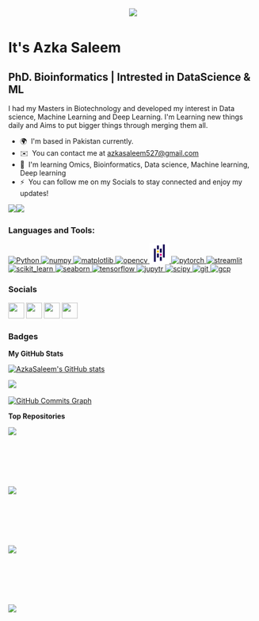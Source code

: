 <h1 align="center">
  <a href="https://git.io/typing-svg">
    <img src="https://readme-typing-svg.herokuapp.com/?lines=Hi,+Welcome+to+my+space!;I'm+glad+to+see+you+here!&center=true&size=30&color=FFE333">
  </a>
</h1>

It's Azka Saleem
============================

PhD. Bioinformatics | Intrested in DataScience & ML
---------------------------------------------------

I had my Masters in Biotechnology and developed my interest in Data science, Machine Learning and Deep Learning. I'm Learning new things daily and Aims to put bigger things through merging them all.

* 🌍  I'm based in Pakistan currently.
* ✉️  You can contact me at [azkasaleem527@gmail.com](mailto:azkasaleem527@gmail.com)
* 🧠  I'm learning Omics, Bioinformatics, Data science, Machine learning, Deep learning
* ⚡  You can follow me on my Socials to stay connected and enjoy my updates!

<a href="https://www.twitter.com/azka_saleem11" target="_blank" rel="noreferrer"><img
src="https://img.shields.io/twitter/follow/azka_saleem11?logo=twitter&style=for-the-badge&color=0891b2&labelColor=1c1917"
/></a><a href="https://www.github.com/AzkaSaleem" target="_blank" rel="noreferrer"><img
src="https://img.shields.io/github/followers/AzkaSaleem?logo=github&style=for-the-badge&color=0891b2&labelColor=1c1917" /></a>


<h3 align="left">Languages and Tools:</h3>
<p align="left">
<a href="https://www.python.org/" target="_blank" rel="noreferrer"><img src="https://raw.githubusercontent.com/danielcranney/readme-generator/main/public/icons/skills/python-colored.svg" width="36" height="36" alt="Python" /> </a> <a href="https://numpy.org/" target="_blank" rel="noreferrer"> <img src="https://upload.wikimedia.org/wikipedia/commons/3/31/NumPy_logo_2020.svg" alt="numpy" width="40" height="40"/> </a><a align="left"> <a href="https://matplotlib.org/" target="_blank" rel="noreferrer"> <img src="https://upload.wikimedia.org/wikipedia/commons/8/84/Matplotlib_icon.svg" alt="matplotlib" width="40" height="40"/> </a>  <a href="https://opencv.org/" target="_blank" rel="noreferrer"> <img src="https://www.vectorlogo.zone/logos/opencv/opencv-icon.svg" alt="opencv" width="40" height="40"/> </a> <a href="https://pandas.pydata.org/" target="_blank" rel="noreferrer"> <img src="https://raw.githubusercontent.com/devicons/devicon/2ae2a900d2f041da66e950e4d48052658d850630/icons/pandas/pandas-original.svg" alt="pandas" width="40" height="40"/> </a> <a href="https://pytorch.org/" target="_blank" rel="noreferrer"> <img src="https://www.vectorlogo.zone/logos/pytorch/pytorch-icon.svg" alt="pytorch" width="40" height="40"/> </a> <a href="https://streamlit.io/" target="_blank" rel="noreferrer"> <img src="https://streamlit.io/images/brand/streamlit-mark-color.svg" alt="streamlit" width="40" height="40"/> </a> <a href="https://scikit-learn.org/" target="_blank" rel="noreferrer"> <img src="https://upload.wikimedia.org/wikipedia/commons/0/05/Scikit_learn_logo_small.svg" alt="scikit_learn" width="40" height="40"/> </a> <a href="https://seaborn.pydata.org/" target="_blank" rel="noreferrer"> <img src="https://seaborn.pydata.org/_images/logo-mark-lightbg.svg" alt="seaborn" width="40" height="40"/> </a> <a href="https://www.tensorflow.org" target="_blank" rel="noreferrer"> <img src="https://www.vectorlogo.zone/logos/tensorflow/tensorflow-icon.svg" alt="tensorflow" width="40" height="40"/> </a> <a href="https://jupyter.org/" target="_blank" rel="noreferrer"> <img src="https://upload.wikimedia.org/wikipedia/commons/3/38/Jupyter_logo.svg" alt="jupytr" width="40" height="40"/> </a> <a href="https://scipy.org/" target="_blank" rel="noreferrer"> <img src="https://upload.wikimedia.org/wikipedia/commons/b/b2/SCIPY_2.svg" alt="scipy" width="40" height="40"/> </a> <a align="left"><a href="https://git-scm.com/" target="_blank" rel="noreferrer"> <img src="https://www.vectorlogo.zone/logos/git-scm/git-scm-icon.svg" alt="git" width="40" height="40"/> </a>
 <a href="https://cloud.google.com" target="_blank" rel="noreferrer"> <img src="https://www.vectorlogo.zone/logos/google_cloud/google_cloud-icon.svg" alt="gcp" width="40" height="40"/> </a> 
  </p>

### Socials

<p align="left"> <a href="https://www.github.com/AzkaSaleem" target="_blank" rel="noreferrer"><img src="https://raw.githubusercontent.com/danielcranney/readme-generator/main/public/icons/socials/github.svg" width="32" height="32" /></a> <a href="http://www.instagram.com/azkasaleem527/?hl=en" target="_blank" rel="noreferrer"><img src="https://raw.githubusercontent.com/danielcranney/readme-generator/main/public/icons/socials/instagram.svg" width="32" height="32" /></a> <a href="https://www.linkedin.com/in/azka-saleem-57817b132/" target="_blank" rel="noreferrer"><img src="https://raw.githubusercontent.com/danielcranney/readme-generator/main/public/icons/socials/linkedin.svg" width="32" height="32" /></a> <a href="https://www.twitter.com/azka_saleem11" target="_blank" rel="noreferrer"><img src="https://raw.githubusercontent.com/danielcranney/readme-generator/main/public/icons/socials/twitter.svg" width="32" height="32" /></a></p>

### Badges

<b>My GitHub Stats</b>

<a href="http://www.github.com/AzkaSaleem"><img src="https://github-readme-stats.vercel.app/api?username=AzkaSaleem&show_icons=true&hide=prs,issues,&count_private=true&title_color=FF3399&text_color=ffffff&icon_color=FF3399&bg_color=1c1917&hide_border=true&show_icons=true" alt="AzkaSaleem's GitHub stats" /></a>

<a href="http://www.github.com/AzkaSaleem"><img src="https://github-readme-streak-stats.herokuapp.com/?user=AzkaSaleem&stroke=ffffff&background=1c1917&ring=B5FF33&fire=0891b2&currStreakNum=ffffff&currStreakLabel=B5FF33&sideNums=ffffff&sideLabels=ffffff&dates=ffffff&hide_border=true" /></a>

<a href="http://www.github.com/AzkaSaleem"><img src="https://activity-graph.herokuapp.com/graph?username=AzkaSaleem&bg_color=1c1917&color=ffffff&line=E933FF&point=ffffff&area_color=1c1917&area=true&hide_border=true&custom_title=GitHub%20Commits%20Graph" alt="GitHub Commits Graph" /></a>

<b>Top Repositories</b>

<div width="100%" align="center"><a href="https://github.com/AzkaSaleem/Python-for-Datascience-practice" align="left"><img align="left" width="45%" src="https://github-readme-stats.vercel.app/api/pin/?username=AzkaSaleem&repo=Python-for-Datascience-practice&title_color=FF339C&text_color=33F9FF&icon_color=0891b2&bg_color=1c1917&hide_border=true&locale=en" /></a></div><br /><br /><br /><br /><br /><br /><br />
  
  <div width="100%" align="center"><a href="https://github.com/AzkaSaleem/AzkaSaleem_MachineLearning_practice" align="left"><img align="left" width="45%" src="https://github-readme-stats.vercel.app/api/pin/?username=AzkaSaleem&repo=AzkaSaleem_MachineLearning_practice&title_color=FF339C&text_color=33F9FF&icon_color=0891b2&bg_color=1c1917&hide_border=true&locale=en" /></a></div><br /><br /><br /><br /><br /><br /><br />

  <div width="100%" align="center"><a href="https://github.com/AzkaSaleem/streamlitbasics-webapp" align="left"><img align="left" width="45%" src="https://github-readme-stats.vercel.app/api/pin/?username=AzkaSaleem&repo=streamlitbasics-webapp&title_color=FF339C&text_color=33F9FF&icon_color=0891b2&bg_color=1c1917&hide_border=true&locale=en" /></a></div><br /><br /><br /><br /><br /><br /><br />

  <div width="100%" align="center"><a href="https://github.com/AzkaSaleem/nucleotide-count-webapp" align="left"><img align="left" width="45%" src="https://github-readme-stats.vercel.app/api/pin/?username=AzkaSaleem&repo=nucleotide-count-webapp&title_color=FF339C&text_color=33F9FF&icon_color=0891b2&bg_color=1c1917&hide_border=true&locale=en" /></a></div><br /><br /><br /><br /><br /><br /><br />
